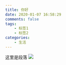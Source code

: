 ```yaml
---
title: 你好
date: 2020-01-07 16:58:29
comments: false 
tags:
    - 标签1
    - 标签2
categories:
    - 生活
---
```





这里是段落
![](http://yun.itheima.com/Upload/Images/2020-01-02/5e0dc45851896.jpg)